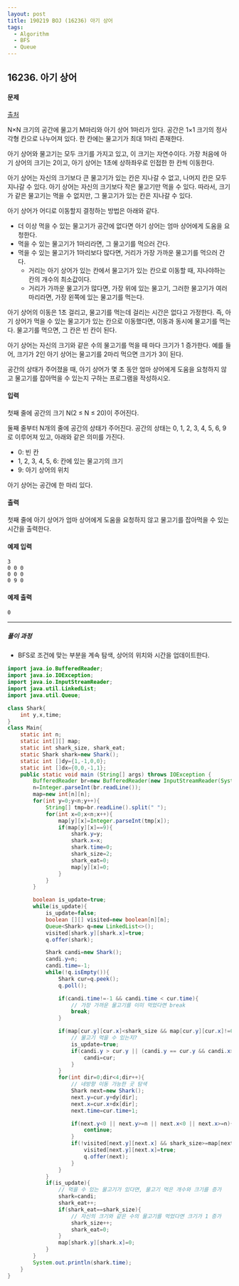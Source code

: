 ```yaml
---
layout: post
title: 190219 BOJ (16236) 아기 상어
tags:
  - Algorithm
  - BFS
  - Queue
---
```

## 16236. 아기 상어

#### 문제

[출처](https://www.acmicpc.net/problem/16236)

N×N 크기의 공간에 물고기 M마리와 아기 상어 1마리가 있다. 공간은 1×1 크기의 정사각형 칸으로 나누어져 있다. 한 칸에는 물고기가 최대 1마리 존재한다.

아기 상어와 물고기는 모두 크기를 가지고 있고, 이 크기는 자연수이다. 가장 처음에 아기 상어의 크기는 2이고, 아기 상어는 1초에 상하좌우로 인접한 한 칸씩 이동한다.

아기 상어는 자신의 크기보다 큰 물고기가 있는 칸은 지나갈 수 없고, 나머지 칸은 모두 지나갈 수 있다. 아기 상어는 자신의 크기보다 작은 물고기만 먹을 수 있다. 따라서, 크기가 같은 물고기는 먹을 수 없지만, 그 물고기가 있는 칸은 지나갈 수 있다.

아기 상어가 어디로 이동할지 결정하는 방법은 아래와 같다.

- 더 이상 먹을 수 있는 물고기가 공간에 없다면 아기 상어는 엄마 상어에게 도움을 요청한다.
- 먹을 수 있는 물고기가 1마리라면, 그 물고기를 먹으러 간다.
- 먹을 수 있는 물고기가 1마리보다 많다면, 거리가 가장 가까운 물고기를 먹으러 간다.
  - 거리는 아기 상어가 있는 칸에서 물고기가 있는 칸으로 이동할 때, 지나야하는 칸의 개수의 최소값이다.
  - 거리가 가까운 물고기가 많다면, 가장 위에 있는 물고기, 그러한 물고기가 여러마리라면, 가장 왼쪽에 있는 물고기를 먹는다.

아기 상어의 이동은 1초 걸리고, 물고기를 먹는데 걸리는 시간은 없다고 가정한다. 즉, 아기 상어가 먹을 수 있는 물고기가 있는 칸으로 이동했다면, 이동과 동시에 물고기를 먹는다. 물고기를 먹으면, 그 칸은 빈 칸이 된다.

아기 상어는 자신의 크기와 같은 수의 물고기를 먹을 때 마다 크기가 1 증가한다. 예를 들어, 크기가 2인 아기 상어는 물고기를 2마리 먹으면 크기가 3이 된다.

공간의 상태가 주어졌을 때, 아기 상어가 몇 초 동안 엄마 상어에게 도움을 요청하지 않고 물고기를 잡아먹을 수 있는지 구하는 프로그램을 작성하시오.

#### 입력

첫째 줄에 공간의 크기 N(2 ≤ N ≤ 20)이 주어진다.

둘째 줄부터 N개의 줄에 공간의 상태가 주어진다. 공간의 상태는 0, 1, 2, 3, 4, 5, 6, 9로 이루어져 있고, 아래와 같은 의미를 가진다.

- 0: 빈 칸
- 1, 2, 3, 4, 5, 6: 칸에 있는 물고기의 크기
- 9: 아기 상어의 위치

아기 상어는 공간에 한 마리 있다.

#### 출력

첫째 줄에 아기 상어가 엄마 상어에게 도움을 요청하지 않고 물고기를 잡아먹을 수 있는 시간을 출력한다.

#### 예제 입력

```
3
0 0 0
0 0 0
0 9 0
```

#### 예제 출력

```
0
```

------

##### 풀이 과정

- BFS로 조건에 맞는 부분을 계속 탐색, 상어의 위치와 시간을 업데이트한다.

```java
import java.io.BufferedReader;
import java.io.IOException;
import java.io.InputStreamReader;
import java.util.LinkedList;
import java.util.Queue;

class Shark{
    int y,x,time;
}
class Main{
    static int n;
    static int[][] map;
    static int shark_size, shark_eat;
    static Shark shark=new Shark();
    static int []dy={1,-1,0,0};
    static int []dx={0,0,-1,1};
    public static void main (String[] args) throws IOException {
        BufferedReader br=new BufferedReader(new InputStreamReader(System.in));
        n=Integer.parseInt(br.readLine());
        map=new int[n][n];
        for(int y=0;y<n;y++){
            String[] tmp=br.readLine().split(" ");
            for(int x=0;x<n;x++){
                map[y][x]=Integer.parseInt(tmp[x]);
                if(map[y][x]==9){
                    shark.y=y;
                    shark.x=x;
                    shark.time=0;
                    shark_size=2;
                    shark_eat=0;
                    map[y][x]=0;
                }
            }
        }

        boolean is_update=true;
        while(is_update){
            is_update=false;
            boolean [][] visited=new boolean[n][n];
            Queue<Shark> q=new LinkedList<>();
            visited[shark.y][shark.x]=true;
            q.offer(shark);

            Shark candi=new Shark();
            candi.y=n;
            candi.time=-1;
            while(!q.isEmpty()){
                Shark cur=q.peek();
                q.poll();

                if(candi.time!=-1 && candi.time < cur.time){
                    // 가장 가까운 물고기를 이미 먹었다면 break
                    break;
                }

                if(map[cur.y][cur.x]<shark_size && map[cur.y][cur.x]!=0){
                    // 물고기 먹을 수 있는지?
                    is_update=true;
                    if(candi.y > cur.y || (candi.y == cur.y && candi.x>cur.x)){
                        candi=cur;
                    }
                }
                for(int dir=0;dir<4;dir++){
                    // 네방향 이동 가능한 곳 탐색
                    Shark next=new Shark();
                    next.y=cur.y+dy[dir];
                    next.x=cur.x+dx[dir];
                    next.time=cur.time+1;

                    if(next.y<0 || next.y>=n || next.x<0 || next.x>=n){
                        continue;
                    }
                    if(!visited[next.y][next.x] && shark_size>=map[next.y][next.x]){
                        visited[next.y][next.x]=true;
                        q.offer(next);
                    }
                }
            }
            if(is_update){
                // 먹을 수 있는 물고기가 있다면, 물고기 먹은 개수와 크기를 증가
                shark=candi;
                shark_eat++;
                if(shark_eat==shark_size){
                    // 자신의 크기와 같은 수의 물고기를 먹었다면 크기가 1 증가
                    shark_size++;
                    shark_eat=0;
                }
                map[shark.y][shark.x]=0;
            }
        }
        System.out.println(shark.time);
    }
}
```


